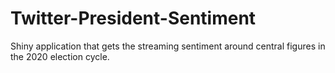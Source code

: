 # Twitter-President-Sentiment

Shiny application that gets the streaming sentiment around central figures in the 2020 election cycle.
